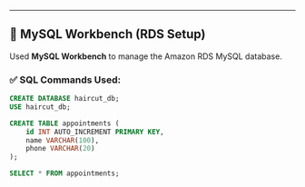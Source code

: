 ---

## 🧰 MySQL Workbench (RDS Setup)

Used **MySQL Workbench** to manage the Amazon RDS MySQL database.

### ✅ SQL Commands Used:

```sql
CREATE DATABASE haircut_db;
USE haircut_db;

CREATE TABLE appointments (
    id INT AUTO_INCREMENT PRIMARY KEY,
    name VARCHAR(100),
    phone VARCHAR(20)
);

SELECT * FROM appointments;
